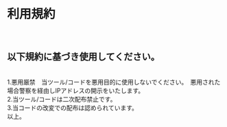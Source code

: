 <h1>利用規約</h1>
<br>
<h2>以下規約に基づき使用してください。</h2>
<br>
<h>1.悪用厳禁　当ツール/コードを悪用目的に使用しないでください。　悪用された場合警察を経由しIPアドレスの開示をいたします。
  <br>
  2.当ツール/コードは二次配布禁止です。
  <br>
  3.当コードの改変での配布は認められています。
  <br>
  以上。
  </h>
